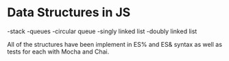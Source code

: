 # Data Structures in JS

-stack
-queues
-circular queue
-singly linked list
-doubly linked list

All of the structures have been implement in ES% and ES& syntax as well as tests for each with Mocha and Chai.
